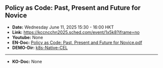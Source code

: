 
## Policy as Code: Past, Present and Future for Novice
- **Date:** Wednesday June 11, 2025 15:30 - 16:00 HKT
- **Link:** https://kccncchn2025.sched.com/event/1x5k8?iframe=no
- **Youtube:** None 
- **EN-Doc:** [Policy as Code: Past, Present and Future for Novice.pdf](https://github.com/sysnet4admin/talks/blob/main/KubeCon/2025-China/Policy%20as%20Code%20-%20Past%2C%20Present%20and%20Future%20for%20Novice_v1.0.0.pdf)
- **DEMO-Dir:** [k8s-Native-CEL](DEMO)
---
- **KO-Doc:** None 

